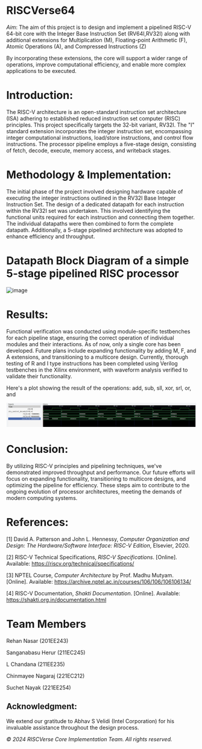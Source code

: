 # RISCVerse64
*Aim*: The aim of this project is to design and implement a pipelined RISC-V 64-bit core with the Integer Base Instruction Set (RV64I,RV32I) along with additional extensions for Multiplication (M), Floating-point Arithmetic (F), Atomic Operations (A), and Compressed Instructions (Z)

By incorporating these extensions, the core will support a wider range of operations, improve computational efficiency, and enable more complex applications to be executed.



# Introduction:
The RISC-V architecture is an open-standard instruction set architecture (ISA) adhering to established reduced instruction set computer (RISC) principles. This project specifically targets the 32-bit variant, RV32I. The "I" standard extension incorporates the integer instruction set, encompassing integer computational instructions, load/store instructions, and control flow instructions. The processor pipeline employs a five-stage design, consisting of fetch, decode, execute, memory access, and writeback stages.

# Methodology & Implementation:
The initial phase of the project involved designing hardware capable of executing the integer instructions outlined in the RV32I Base Integer Instruction Set. The design of a dedicated datapath for each instruction within the RV32I set was undertaken. This involved identifying the functional units required for each instruction and connecting them together. The individual datapaths were then combined to form the complete datapath. Additionally, a 5-stage pipelined architecture was adopted to enhance efficiency and throughput.

# Datapath Block Diagram of a simple 5-stage pipelined RISC processor
![image](https://github.com/chandana38/RISCVerse/assets/156425665/c20784db-3261-4af6-b87e-e4ba2a0c04bc)

# Results:
Functional verification was conducted using module-specific testbenches for each pipeline stage, ensuring the correct operation of individual modules and their interactions. As of now, only a single core has been developed. Future plans include expanding functionality by adding M, F, and A extensions, and transitioning to a multicore design. 
Currently, thorough testing of R and I type instructions has been completed using Verilog testbenches in the Xilinx environment, with waveform analysis verified to validate their functionality.

Here's a plot showing the result of the operations: add, sub, sll, xor, srl, or, and 

![image](output.jpeg)

# Conclusion:
By utilizing RISC-V principles and pipelining techniques, we've demonstrated improved throughput and performance. Our future efforts will focus on expanding functionality, transitioning to multicore designs, and optimizing the pipeline for efficiency. These steps aim to contribute to the ongoing evolution of processor architectures, meeting the demands of modern computing systems.


# References: 
[1] David A. Patterson and John L. Hennessy, *Computer Organization and Design: The Hardware/Software Interface: RISC-V Edition*, Elsevier, 2020.

[2] RISC-V Technical Specifications, *RISC-V Specifications*. [Online]. Available: https://riscv.org/technical/specifications/

[3] NPTEL Course, *Computer Architecture* by Prof. Madhu Mutyam. [Online]. Available: https://archive.nptel.ac.in/courses/106/106/106106134/

[4] RISC-V Documentation, *Shakti Documentation*. [Online]. Available: https://shakti.org.in/documentation.html

# Team Members
Rehan Nasar (201EE243)

Sanganabasu Herur (211EC245)

L Chandana (211EE235)

Chinmayee Nagaraj (221EC212)

Suchet Nayak (221EE254)

## Acknowledgment: 
We extend our gratitude to Abhav S Velidi (Intel Corporation) for his invaluable assistance throughout the design process.

*© 2024 RISCVerse Core Implementation Team. All rights reserved.*
